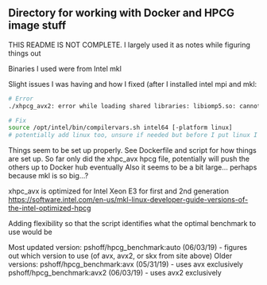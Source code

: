 ## Directory for working with Docker and HPCG image stuff
THIS README IS NOT COMPLETE. I largely used it as notes while figuring things out

Binaries I used were from Intel mkl

Slight issues I was having and how I fixed (after I installed intel mpi and mkl:

```bash
# Error
./xhpcg_avx2: error while loading shared libraries: libiomp5.so: cannot open shared object file: No such file or directory

# Fix
source /opt/intel/bin/compilervars.sh intel64 [-platform linux]
# potentially add linux too, unsure if needed but before I put linux I was getting another error
```

Things seem to be set up properly.
See Dockerfile and script for how things are set up.
So far only did the xhpc_avx hpcg file, potentially will push the others up to Docker hub eventually
Also it seems to be a bit large... perhaps because mkl is so big...?

xhpc_avx is optimized for Intel Xeon E3 for first and 2nd generation 
https://software.intel.com/en-us/mkl-linux-developer-guide-versions-of-the-intel-optimized-hpcg

Adding flexibility so that the script identifies what the optimal benchmark to use would be


Most updated version: pshoff/hpcg_benchmark:auto (06/03/19) - figures out which version to use (of avx, avx2, or skx from site above)
Older versions:
pshoff/hpcg_benchmark:avx (05/31/19) - uses avx exclusively
pshoff/hpcg_benchmark:avx2 (06/03/19) - uses avx2 exclusively








